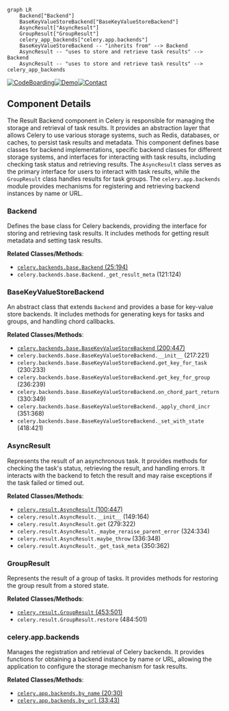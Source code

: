 ```mermaid
graph LR
    Backend["Backend"]
    BaseKeyValueStoreBackend["BaseKeyValueStoreBackend"]
    AsyncResult["AsyncResult"]
    GroupResult["GroupResult"]
    celery_app_backends["celery.app.backends"]
    BaseKeyValueStoreBackend -- "inherits from" --> Backend
    AsyncResult -- "uses to store and retrieve task results" --> Backend
    AsyncResult -- "uses to store and retrieve task results" --> celery_app_backends
```
[![CodeBoarding](https://img.shields.io/badge/Generated%20by-CodeBoarding-9cf?style=flat-square)](https://github.com/CodeBoarding/GeneratedOnBoardings)[![Demo](https://img.shields.io/badge/Try%20our-Demo-blue?style=flat-square)](https://www.codeboarding.org/demo)[![Contact](https://img.shields.io/badge/Contact%20us%20-%20codeboarding@gmail.com-lightgrey?style=flat-square)](mailto:codeboarding@gmail.com)

## Component Details

The Result Backend component in Celery is responsible for managing the storage and retrieval of task results. It provides an abstraction layer that allows Celery to use various storage systems, such as Redis, databases, or caches, to persist task results and metadata. This component defines base classes for backend implementations, specific backend classes for different storage systems, and interfaces for interacting with task results, including checking task status and retrieving results. The `AsyncResult` class serves as the primary interface for users to interact with task results, while the `GroupResult` class handles results for task groups. The `celery.app.backends` module provides mechanisms for registering and retrieving backend instances by name or URL.

### Backend
Defines the base class for Celery backends, providing the interface for storing and retrieving task results. It includes methods for getting result metadata and setting task results.


**Related Classes/Methods**:

- <a href="https://github.com/celery/celery/blob/master/celery/backends/cosmosdbsql.py#L25-L194" target="_blank" rel="noopener noreferrer">`celery.backends.base.Backend` (25:194)</a>
- `celery.backends.base.Backend._get_result_meta` (121:124)


### BaseKeyValueStoreBackend
An abstract class that extends `Backend` and provides a base for key-value store backends. It includes methods for generating keys for tasks and groups, and handling chord callbacks.


**Related Classes/Methods**:

- <a href="https://github.com/celery/celery/blob/master/celery/backends/cosmosdbsql.py#L200-L447" target="_blank" rel="noopener noreferrer">`celery.backends.base.BaseKeyValueStoreBackend` (200:447)</a>
- `celery.backends.base.BaseKeyValueStoreBackend.__init__` (217:221)
- `celery.backends.base.BaseKeyValueStoreBackend.get_key_for_task` (230:233)
- `celery.backends.base.BaseKeyValueStoreBackend.get_key_for_group` (236:239)
- `celery.backends.base.BaseKeyValueStoreBackend.on_chord_part_return` (330:349)
- `celery.backends.base.BaseKeyValueStoreBackend._apply_chord_incr` (351:368)
- `celery.backends.base.BaseKeyValueStoreBackend._set_with_state` (418:421)


### AsyncResult
Represents the result of an asynchronous task. It provides methods for checking the task's status, retrieving the result, and handling errors. It interacts with the backend to fetch the result and may raise exceptions if the task failed or timed out.


**Related Classes/Methods**:

- <a href="https://github.com/celery/celery/blob/master/setup.py#L100-L447" target="_blank" rel="noopener noreferrer">`celery.result.AsyncResult` (100:447)</a>
- `celery.result.AsyncResult.__init__` (149:164)
- `celery.result.AsyncResult.get` (279:322)
- `celery.result.AsyncResult._maybe_reraise_parent_error` (324:334)
- `celery.result.AsyncResult.maybe_throw` (336:348)
- `celery.result.AsyncResult._get_task_meta` (350:362)


### GroupResult
Represents the result of a group of tasks. It provides methods for restoring the group result from a stored state.


**Related Classes/Methods**:

- <a href="https://github.com/celery/celery/blob/master/setup.py#L453-L501" target="_blank" rel="noopener noreferrer">`celery.result.GroupResult` (453:501)</a>
- `celery.result.GroupResult.restore` (484:501)


### celery.app.backends
Manages the registration and retrieval of Celery backends. It provides functions for obtaining a backend instance by name or URL, allowing the application to configure the storage mechanism for task results.


**Related Classes/Methods**:

- <a href="https://github.com/celery/celery/blob/master/celery/app/control.py#L20-L30" target="_blank" rel="noopener noreferrer">`celery.app.backends.by_name` (20:30)</a>
- <a href="https://github.com/celery/celery/blob/master/celery/app/control.py#L33-L43" target="_blank" rel="noopener noreferrer">`celery.app.backends.by_url` (33:43)</a>
